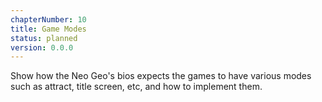 ```yaml
---
chapterNumber: 10
title: Game Modes
status: planned
version: 0.0.0
---
```


Show how the Neo Geo's bios expects the games to have various modes such as attract, title screen, etc, and how to implement them.
